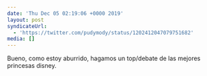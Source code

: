 ```yaml
---
date: 'Thu Dec 05 02:19:06 +0000 2019'
layout: post
syndicateUrl:
  - 'https://twitter.com/pudymody/status/1202412047079751682'
media: []
---
```

Bueno, como estoy aburrido, hagamos un top/debate de las mejores princesas disney.